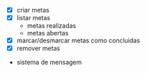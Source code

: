 - [x] criar metas
- [x] listar metas
    - metas realizadas 
    - metas abertas
- [x] marcar/desmarcar metas como concluidas
- [x] remover metas
- sistema de mensagem